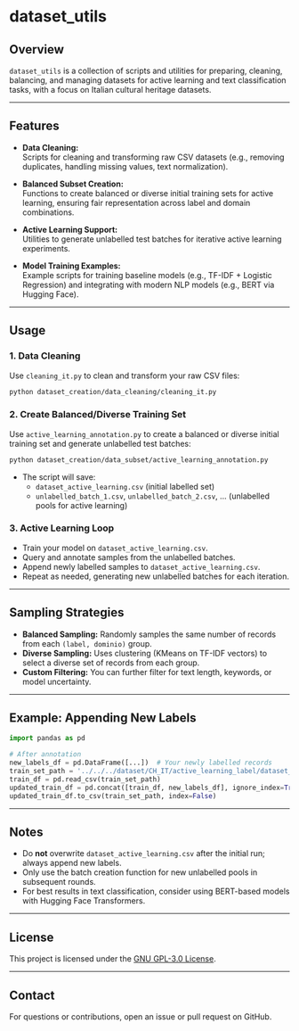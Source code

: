 # dataset_utils

## Overview

`dataset_utils` is a collection of scripts and utilities for preparing, cleaning, balancing, and managing datasets for active learning and text classification tasks, with a focus on Italian cultural heritage datasets.

---

## Features

- **Data Cleaning:**  
  Scripts for cleaning and transforming raw CSV datasets (e.g., removing duplicates, handling missing values, text normalization).

- **Balanced Subset Creation:**  
  Functions to create balanced or diverse initial training sets for active learning, ensuring fair representation across label and domain combinations.

- **Active Learning Support:**  
  Utilities to generate unlabelled test batches for iterative active learning experiments.

- **Model Training Examples:**  
  Example scripts for training baseline models (e.g., TF-IDF + Logistic Regression) and integrating with modern NLP models (e.g., BERT via Hugging Face).

---

## Usage

### 1. Data Cleaning

Use `cleaning_it.py` to clean and transform your raw CSV files:

```bash
python dataset_creation/data_cleaning/cleaning_it.py
```

### 2. Create Balanced/Diverse Training Set

Use `active_learning_annotation.py` to create a balanced or diverse initial training set and generate unlabelled test batches:

```bash
python dataset_creation/data_subset/active_learning_annotation.py
```

- The script will save:
  - `dataset_active_learning.csv` (initial labelled set)
  - `unlabelled_batch_1.csv`, `unlabelled_batch_2.csv`, ... (unlabelled pools for active learning)

### 3. Active Learning Loop

- Train your model on `dataset_active_learning.csv`.
- Query and annotate samples from the unlabelled batches.
- Append newly labelled samples to `dataset_active_learning.csv`.
- Repeat as needed, generating new unlabelled batches for each iteration.

---

## Sampling Strategies

- **Balanced Sampling:** Randomly samples the same number of records from each `(label, dominio)` group.
- **Diverse Sampling:** Uses clustering (KMeans on TF-IDF vectors) to select a diverse set of records from each group.
- **Custom Filtering:** You can further filter for text length, keywords, or model uncertainty.

---

## Example: Appending New Labels

```python
import pandas as pd

# After annotation
new_labels_df = pd.DataFrame([...])  # Your newly labelled records
train_set_path = '../../../dataset/CH_IT/active_learning_label/dataset_active_learning.csv'
train_df = pd.read_csv(train_set_path)
updated_train_df = pd.concat([train_df, new_labels_df], ignore_index=True)
updated_train_df.to_csv(train_set_path, index=False)
```

---

## Notes

- Do **not** overwrite `dataset_active_learning.csv` after the initial run; always append new labels.
- Only use the batch creation function for new unlabelled pools in subsequent rounds.
- For best results in text classification, consider using BERT-based models with Hugging Face Transformers.

---

## License

This project is licensed under the [GNU GPL-3.0 License](https://www.gnu.org/licenses/gpl-3.0.html).

---

## Contact

For questions or contributions, open an issue or pull request on GitHub.